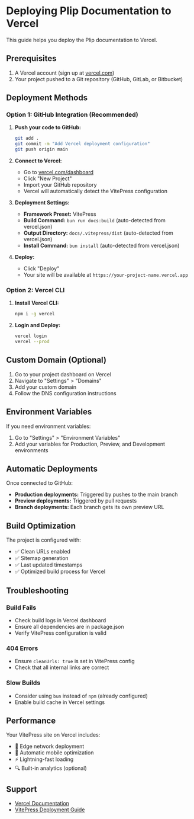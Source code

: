 # Deploying Plip Documentation to Vercel

This guide helps you deploy the Plip documentation to Vercel.

## Prerequisites

1. A Vercel account (sign up at [vercel.com](https://vercel.com))
2. Your project pushed to a Git repository (GitHub, GitLab, or Bitbucket)

## Deployment Methods

### Option 1: GitHub Integration (Recommended)

1. **Push your code to GitHub:**
   ```bash
   git add .
   git commit -m "Add Vercel deployment configuration"
   git push origin main
   ```

2. **Connect to Vercel:**
   - Go to [vercel.com/dashboard](https://vercel.com/dashboard)
   - Click "New Project"
   - Import your GitHub repository
   - Vercel will automatically detect the VitePress configuration

3. **Deployment Settings:**
   - **Framework Preset:** VitePress
   - **Build Command:** `bun run docs:build` (auto-detected from vercel.json)
   - **Output Directory:** `docs/.vitepress/dist` (auto-detected from vercel.json)
   - **Install Command:** `bun install` (auto-detected from vercel.json)

4. **Deploy:**
   - Click "Deploy"
   - Your site will be available at `https://your-project-name.vercel.app`

### Option 2: Vercel CLI

1. **Install Vercel CLI:**
   ```bash
   npm i -g vercel
   ```

2. **Login and Deploy:**
   ```bash
   vercel login
   vercel --prod
   ```

## Custom Domain (Optional)

1. Go to your project dashboard on Vercel
2. Navigate to "Settings" > "Domains"
3. Add your custom domain
4. Follow the DNS configuration instructions

## Environment Variables

If you need environment variables:
1. Go to "Settings" > "Environment Variables"
2. Add your variables for Production, Preview, and Development environments

## Automatic Deployments

Once connected to GitHub:
- **Production deployments:** Triggered by pushes to the main branch
- **Preview deployments:** Triggered by pull requests
- **Branch deployments:** Each branch gets its own preview URL

## Build Optimization

The project is configured with:
- ✅ Clean URLs enabled
- ✅ Sitemap generation
- ✅ Last updated timestamps
- ✅ Optimized build process for Vercel

## Troubleshooting

### Build Fails
- Check build logs in Vercel dashboard
- Ensure all dependencies are in package.json
- Verify VitePress configuration is valid

### 404 Errors
- Ensure `cleanUrls: true` is set in VitePress config
- Check that all internal links are correct

### Slow Builds
- Consider using `bun` instead of `npm` (already configured)
- Enable build cache in Vercel settings

## Performance

Your VitePress site on Vercel includes:
- 🚀 Edge network deployment
- 📱 Automatic mobile optimization  
- ⚡ Lightning-fast loading
- 🔍 Built-in analytics (optional)

## Support

- [Vercel Documentation](https://vercel.com/docs)
- [VitePress Deployment Guide](https://vitepress.dev/guide/deploy#vercel)
